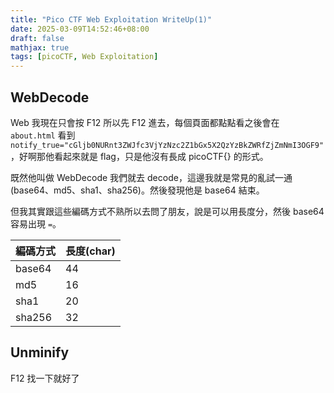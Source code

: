 ```yaml
---
title: "Pico CTF Web Exploitation WriteUp(1)"
date: 2025-03-09T14:52:46+08:00
draft: false
mathjax: true
tags: [picoCTF, Web Exploitation]
---
```


## WebDecode

Web 我現在只會按 F12 所以先 F12 進去，每個頁面都點點看之後會在 `about.html` 看到 `notify_true="cGljb0NURnt3ZWJfc3VjYzNzc2Z1bGx5X2QzYzBkZWRfZjZmNmI3OGF9"`，好啊那他看起來就是 flag，只是他沒有長成 picoCTF{} 的形式。

既然他叫做 WebDecode 我們就去 decode，這邊我就是常見的亂試一通 (base64、md5、sha1、sha256)。然後發現他是 base64 結束。

但我其實跟這些編碼方式不熟所以去問了朋友，說是可以用長度分，然後 base64 容易出現 `=`。

|  編碼方式  | 長度(char)  |
|  ----  | ----  |
| base64  | 44 |
| md5 | 16 |
| sha1 | 20 |
| sha256 | 32 |

## Unminify

F12 找一下就好了
